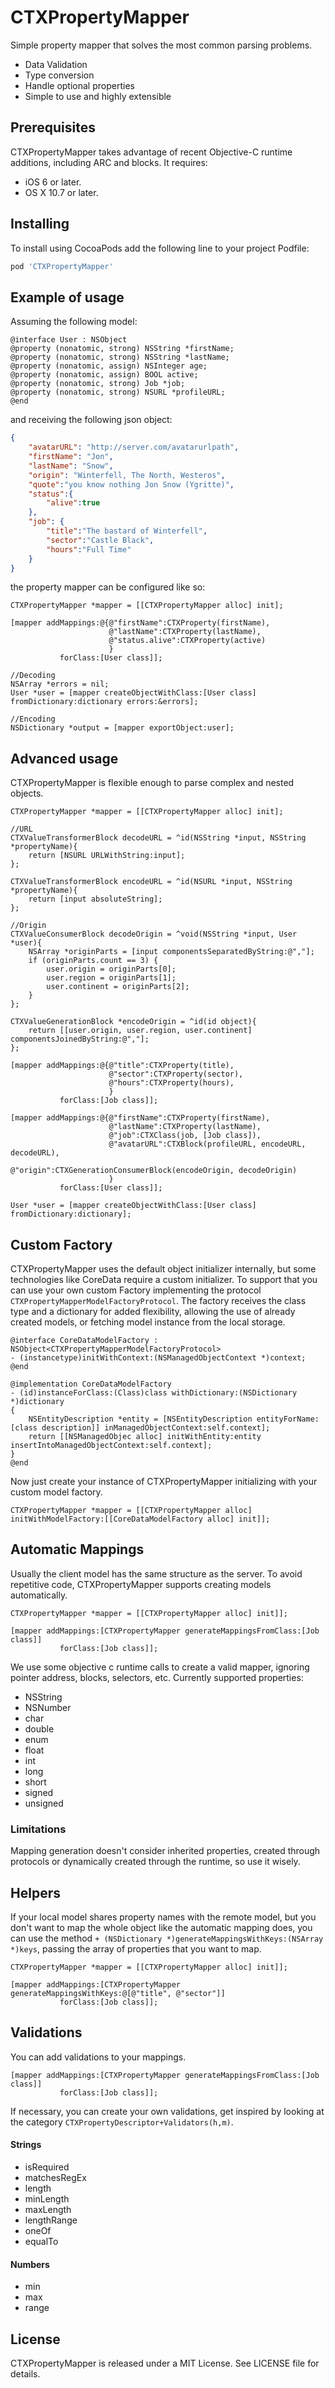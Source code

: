 # CTXPropertyMapper

Simple property mapper that solves the most common parsing problems. 

- Data Validation
- Type conversion
- Handle optional properties
- Simple to use and highly extensible  

## Prerequisites

CTXPropertyMapper takes advantage of recent Objective-C runtime additions, including ARC and blocks. It requires:

- iOS 6 or later.
- OS X 10.7 or later.

## Installing

To install using CocoaPods add the following line to your project Podfile:

````ruby
pod 'CTXPropertyMapper'
````

## Example of usage

Assuming the following model:

````objc
@interface User : NSObject
@property (nonatomic, strong) NSString *firstName;
@property (nonatomic, strong) NSString *lastName;
@property (nonatomic, assign) NSInteger age;
@property (nonatomic, assign) BOOL active;
@property (nonatomic, strong) Job *job;
@property (nonatomic, strong) NSURL *profileURL;
@end
````

and receiving the following json object:

````json
{
	"avatarURL": "http://server.com/avatarurlpath",
	"firstName": "Jon",
	"lastName": "Snow",
	"origin": "Winterfell, The North, Westeros",
	"quote":"you know nothing Jon Snow (Ygritte)",
	"status":{
		"alive":true
	},
	"job": {
		"title":"The bastard of Winterfell",
		"sector":"Castle Black",
		"hours":"Full Time"
	}
}
````

the property mapper can be configured like so:

````objc
CTXPropertyMapper *mapper = [[CTXPropertyMapper alloc] init];

[mapper addMappings:@{@"firstName":CTXProperty(firstName),
					  @"lastName":CTXProperty(lastName),
					  @"status.alive":CTXProperty(active)
					  }
		   forClass:[User class]];
  
//Decoding
NSArray *errors = nil;
User *user = [mapper createObjectWithClass:[User class] fromDictionary:dictionary errors:&errors];

//Encoding
NSDictionary *output = [mapper exportObject:user];
````

## Advanced usage

CTXPropertyMapper is flexible enough to parse complex and nested objects.

````objc
CTXPropertyMapper *mapper = [[CTXPropertyMapper alloc] init];

//URL
CTXValueTransformerBlock decodeURL = ^id(NSString *input, NSString *propertyName){
	return [NSURL URLWithString:input];
};

CTXValueTransformerBlock encodeURL = ^id(NSURL *input, NSString *propertyName){
	return [input absoluteString];
};

//Origin
CTXValueConsumerBlock decodeOrigin = ^void(NSString *input, User *user){
	NSArray *originParts = [input componentsSeparatedByString:@","];
	if (originParts.count == 3) {
		user.origin = originParts[0];
		user.region = originParts[1];
		user.continent = originParts[2];	
	}
};

CTXValueGenerationBlock *encodeOrigin = ^id(id object){
	return [[user.origin, user.region, user.continent] componentsJoinedByString:@","];
};

[mapper addMappings:@{@"title":CTXProperty(title),
					  @"sector":CTXProperty(sector),
					  @"hours":CTXProperty(hours),
					  }
		   forClass:[Job class]];

[mapper addMappings:@{@"firstName":CTXProperty(firstName),
					  @"lastName":CTXProperty(lastName),
					  @"job":CTXClass(job, [Job class]),
					  @"avatarURL":CTXBlock(profileURL, encodeURL, decodeURL),
					  @"origin":CTXGenerationConsumerBlock(encodeOrigin, decodeOrigin)
					  }
		   forClass:[User class]];
			  
User *user = [mapper createObjectWithClass:[User class] fromDictionary:dictionary];
````

## Custom Factory

CTXPropertyMapper uses the default object initializer internally, but some technologies like CoreData require a custom initializer. To support that you can use your own custom Factory implementing the protocol `CTXPropertyMapperModelFactoryProtocol`. The factory receives the class type and a dictionary for added flexibility, allowing the use of already created models, or fetching model instance from the local storage.

````objc
@interface CoreDataModelFactory : NSObject<CTXPropertyMapperModelFactoryProtocol>
- (instancetype)initWithContext:(NSManagedObjectContext *)context;
@end

@implementation CoreDataModelFactory
- (id)instanceForClass:(Class)class withDictionary:(NSDictionary *)dictionary
{
	NSEntityDescription *entity = [NSEntityDescription entityForName:[class description]] inManagedObjectContext:self.context];
	return [[NSManagedObjec alloc] initWithEntity:entity insertIntoManagedObjectContext:self.context];
}
@end
````

Now just create your instance of CTXPropertyMapper initializing with your custom model factory.

````objc
CTXPropertyMapper *mapper = [[CTXPropertyMapper alloc] initWithModelFactory:[[CoreDataModelFactory alloc] init]];
````

## Automatic Mappings

Usually the client model has the same structure as the server. To avoid repetitive code, CTXPropertyMapper supports creating models automatically.

````objc
CTXPropertyMapper *mapper = [[CTXPropertyMapper alloc] init]];

[mapper addMappings:[CTXPropertyMapper generateMappingsFromClass:[Job class]]
		   forClass:[Job class]];
````
We use some objective c runtime calls to create a valid mapper, ignoring pointer address, blocks, selectors, etc.
Currently supported properties:
- NSString
- NSNumber
- char
- double
- enum
- float
- int
- long
- short
- signed
- unsigned

### Limitations

Mapping generation doesn't consider inherited properties, created through protocols or dynamically created through the runtime, so use it wisely.

## Helpers

If your local model shares property names with the remote model, but you don't want to map the whole object like the automatic mapping does, you can use the method `+ (NSDictionary *)generateMappingsWithKeys:(NSArray *)keys`, passing the array of properties that you want to map.

````objc
CTXPropertyMapper *mapper = [[CTXPropertyMapper alloc] init]];

[mapper addMappings:[CTXPropertyMapper generateMappingsWithKeys:@[@"title", @"sector"]]
		   forClass:[Job class]];
````

## Validations

You can add validations to your mappings.

````objc
[mapper addMappings:[CTXPropertyMapper generateMappingsFromClass:[Job class]]
		   forClass:[Job class]];
````
If necessary, you can create your own validations, get inspired by looking at the category `CTXPropertyDescriptor+Validators(h,m)`.

#### Strings
* isRequired
* matchesRegEx
* length
* minLength
* maxLength
* lengthRange
* oneOf
* equalTo

#### Numbers
* min
* max
* range

## License

CTXPropertyMapper is released under a MIT License. See LICENSE file for details.
